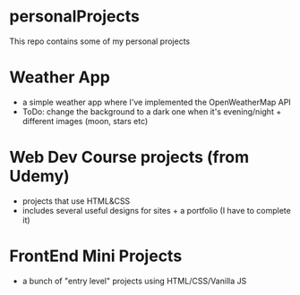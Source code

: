 # personalProjects
This repo contains some of my personal projects

# Weather App
- a simple weather app where I've implemented the OpenWeatherMap API
- ToDo: change the background to a dark one when it's evening/night + different images (moon, stars etc)

# Web Dev Course projects (from Udemy)
- projects that use HTML&CSS
- includes several useful designs for sites + a portfolio (I have to complete it)

# FrontEnd Mini Projects
- a bunch of "entry level" projects using HTML/CSS/Vanilla JS
